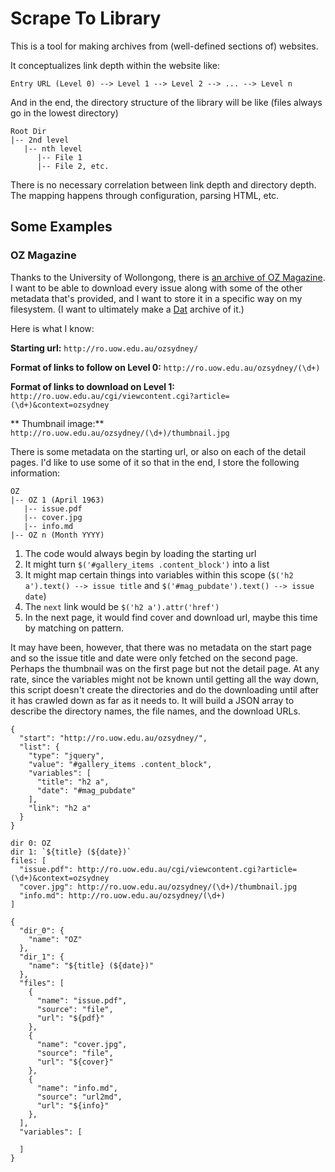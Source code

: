 # Scrape To Library

This is a tool for making archives from (well-defined sections of) websites.

It conceptualizes link depth within the website like:

```
Entry URL (Level 0) --> Level 1 --> Level 2 --> ... --> Level n
```

And in the end, the directory structure of the library will be like (files always go in the lowest directory)

```
Root Dir
|-- 2nd level
   |-- nth level
      |-- File 1
      |-- File 2, etc.
```

There is no necessary correlation between link depth and directory depth. The mapping happens through configuration, parsing HTML, etc.

## Some Examples

### OZ Magazine

Thanks to the University of Wollongong, there is [an archive of OZ Magazine](http://ro.uow.edu.au/ozsydney/). I want to be able to download every issue along with some of the other metadata that's provided, and I want to store it in a specific way on my filesystem. (I want to ultimately make a [Dat](http://dat.land) archive of it.)

Here is what I know:

**Starting url:** `http://ro.uow.edu.au/ozsydney/`

**Format of links to follow on Level 0:** `http://ro.uow.edu.au/ozsydney/(\d+)`

**Format of links to download on Level 1:** `http://ro.uow.edu.au/cgi/viewcontent.cgi?article=(\d+)&context=ozsydney`

** Thumbnail image:** `http://ro.uow.edu.au/ozsydney/(\d+)/thumbnail.jpg`

There is some metadata on the starting url, or also on each of the detail pages. I'd like to use some of it so that in the end, I store the following information:

```
OZ
|-- OZ 1 (April 1963)
   |-- issue.pdf
   |-- cover.jpg
   |-- info.md
|-- OZ n (Month YYYY)
```

1. The code would always begin by loading the starting url
2. It might turn `$('#gallery_items .content_block')` into a list
3. It might map certain things into variables within this scope (`$('h2 a').text() --> issue title` and `$('#mag_pubdate').text() --> issue date`)
4. The `next` link would be `$('h2 a').attr('href')`
5. In the next page, it would find cover and download url, maybe this time by matching on pattern.

It may have been, however, that there was no metadata on the start page and so the issue title and date were only fetched on the second page. Perhaps the thumbnail was on the first page but not the detail page. At any rate, since the variables might not be known until getting all the way down, this script doesn't create the directories and do the downloading until after it has crawled down as far as it needs to. It will build a JSON array to describe the directory names, the file names, and the download URLs. 

```
{
  "start": "http://ro.uow.edu.au/ozsydney/",
  "list": {
    "type": "jquery",
    "value": "#gallery_items .content_block",
    "variables": [
      "title": "h2 a",
      "date": "#mag_pubdate"
    ],
    "link": "h2 a"
  }
}
```

```
dir 0: OZ
dir 1: `${title} (${date})`
files: [
  "issue.pdf": http://ro.uow.edu.au/cgi/viewcontent.cgi?article=(\d+)&context=ozsydney
  "cover.jpg": http://ro.uow.edu.au/ozsydney/(\d+)/thumbnail.jpg
  "info.md": http://ro.uow.edu.au/ozsydney/(\d+)
]
```

```
{
  "dir_0": {
    "name": "OZ"
  },
  "dir_1": {
    "name": "${title} (${date})"
  },
  "files": [
    {
      "name": "issue.pdf",
      "source": "file",
      "url": "${pdf}"
    },
    {
      "name": "cover.jpg",
      "source": "file",
      "url": "${cover}"
    },
    {
      "name": "info.md",
      "source": "url2md",
      "url": "${info}"
    },
  ],
  "variables": [
    
  ]
}
```